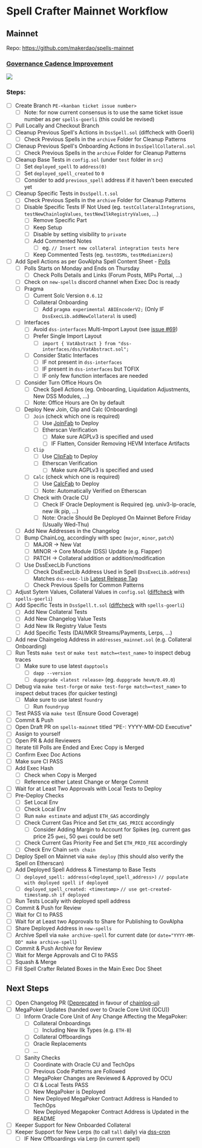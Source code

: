 # Spell Crafter Mainnet Workflow

## Mainnet

Repo: https://github.com/makerdao/spells-mainnet

### [Governance Cadence Improvement](https://forum.makerdao.com/t/governance-cadence-improvement/14972)

![](https://ipfs.io/ipfs/QmUqCvy7c8Qmzn7yZ6D3353wTqCZ3VDAwQKYB37pJ2BjXb)

### Steps:
* [ ] Create Branch `PE-<kanban ticket issue number>`
  * [ ] Note: for now current consensus is to use the same ticket issue number as per `spells-goerli` (this could be revised)
* [ ] Pull Locally and Checkout Branch
* [ ] Cleanup Previous Spell's Actions in `DssSpell.sol` (diffcheck with Goerli)
  * [ ] Check Previous Spells in the `archive` Folder for Cleanup Patterns
* [ ] Clenaup Previous Spell's Onboarding Actions in `DssSpellCollateral.sol`
  * [ ] Check Previous Spells in the `archive` Folder for Cleanup Patterns
* [ ] Cleanup Base Tests in `config.sol` (under `test` folder in `src`)
  * [ ] Set `deployed_spell` to `address(0)`
  * [ ] Set `deployed_spell_created` to `0`
  * [ ] Consider to add `previous_spell` address if it haven't been executed yet
* [ ] Cleanup Specific Tests in `DssSpell.t.sol`
  * [ ] Check Previous Spells in the `archive` Folder for Cleanup Patterns
  * [ ] Disable Specific Tests IF Not Used (eg. `testCollateralIntegrations`, `testNewChainlogValues`, `testNewIlkRegistryValues`, ...)
    * [ ] Remove Specific Part
    * [ ] Keep Setup
    * [ ] Disable by setting visibility to `private`
    * [ ] Add Commented Notes
      * [ ] eg. `// Insert new collateral integration tests here`
    * [ ] Keep Commented Tests (eg. `testOSMs`, `testMedianizers`)
* [ ] Add Spell Actions as per GovAlpha Spell Content Sheet - [Polls](https://vote.makerdao.com/polling?network=mainnet)
  * [ ] Polls Starts on Monday and Ends on Thursday
    * [ ] Check Polls Details and Links (Forum Posts, MIPs Portal, ...)
  * [ ] Check on `new-spells` discord channel when Exec Doc is ready
  * [ ] Pragma
    * [ ] Current Solc Version `0.6.12`
    * [ ] Collateral Onboarding
      * [ ] Add `pragma experimental ABIEncoderV2;` (Only IF `DssExecLib.addNewCollateral` is used)
  * [ ] Interfaces
    * [ ] Avoid `dss-interfaces` Multi-Import Layout (see [issue #69](https://github.com/makerdao/dss-interfaces/issues/69))
    * [ ] Prefer Single Import Layout
      * [ ] `import { VatAbstract } from "dss-interfaces/dss/VatAbstract.sol";`
    * [ ] Consider Static Interfaces
      * [ ] IF not present in `dss-interfaces`
      * [ ] IF present in `dss-interfaces` but TOFIX
      * [ ] IF only few function interfaces are needed
  * [ ] Consider Turn Office Hours On
    * [ ] Check Spell Actions (eg. Onboarding, Liquidation Adjustments, New DSS Modules, ...)
    * [ ] Note: Office Hours are On by default
  * [ ] Deploy New Join, Clip and Calc (Onboarding)
    * [ ] `Join` (check which one is required)
      * [ ] Use [JoinFab](https://github.com/brianmcmichael/JoinFab) to Deploy
      * [ ] Etherscan Verification
        * [ ] Make sure AGPLv3 is specified and used
        * [ ] IF Flatten, Consider Removing HEVM Interface Artifacts
    * [ ] `Clip`
      * [ ] Use [ClipFab](https://github.com/makerdao/dss-deploy) to Deploy
      * [ ] Etherscan Verification
        * [ ] Make sure AGPLv3 is specified and used
    * [ ] `Calc` (check which one is required)
      * [ ] Use [CalcFab](https://github.com/makerdao/dss-deploy) to Deploy
      * [ ] Note: Automatically Verified on Etherscan
    * [ ] Check with Oracle CU
      * [ ] Check IF Oracle Deployment is Required (eg. univ3-lp-oracle, new ilk pip, ...)
      * [ ] Note: Oracle Should Be Deployed On Mainnet Before Friday (Usually Wed-Thu)
  * [ ] Add New Addresses in the Changelog
  * [ ] Bump ChainLog, accordingly with spec (`major`, `minor`, `patch`)
    * [ ] MAJOR -> New Vat
    * [ ] MINOR -> Core Module (DSS) Update (e.g. Flapper)
    * [ ] PATCH -> Collateral addition or addition/modification
  * [ ] Use DssExecLib Functions
    * [ ] Check DssExecLib Address Used in Spell (`DssExecLib.address`) Matches `dss-exec-lib` [Latest Release Tag](https://github.com/makerdao/dss-exec-lib/releases/latest)
    * [ ] Check Previous Spells for Common Patterns
* [ ] Adjust Sytem Values, Collateral Values in `config.sol` ([diffcheck](https://www.diffchecker.com/) with `spells-goerli`)
* [ ] Add Specific Tests in `DssSpell.t.sol` ([diffcheck](https://www.diffchecker.com/) with `spells-goerli`)
  * [ ] Add New Collateral Tests
  * [ ] Add New Changelog Value Tests
  * [ ] Add New Ilk Registry Value Tests
  * [ ] Add Specific Tests (DAI/MKR Streams/Payments, Lerps, ...)
* [ ] Add new Chaingelog Address in `addresses_mainnet.sol` (e.g. Collateral Onboarding)
* [ ] Run Tests `make test` or `make test match=<test_name>` to inspect debug traces
  * [ ] Make sure to use latest `dapptools`
    * [ ] `dapp --version`
    * [ ] `duppgrade <latest release>` (eg. `duppgrade hevm/0.49.0`)
* [ ] Debug via `make test-forge` or `make test-forge match=<test_name>` to inspect debut traces (for quicker testing)
  * [ ] Make sure to use latest `foundry`
    * [ ] Run `foundryup`
* [ ] Test PASS via `make test` (Ensure Good Coverage)
* [ ] Commit & Push
* [ ] Open Draft PR on `spells-mainnet` titled "PE-<ticket number>: YYYY-MM-DD Executive"
* [ ] Assign to yourself
* [ ] Open PR & Add Reviewers
* [ ] Iterate till Polls are Ended and Exec Copy is Merged
* [ ] Confirm Exec Doc Actions
* [ ] Make sure CI PASS
* [ ] Add Exec Hash
  * [ ] Check when Copy is Merged
  * [ ] Reference either Latest Change or Merge Commit
* [ ] Wait for at Least Two Approvals with Local Tests to Deploy
* [ ] Pre-Deploy Checks
  * [ ] Set Local Env
  * [ ] Check Local Env
  * [ ] Run `make estimate` and adjust `ETH_GAS` accordingly
  * [ ] Check Current Gas Price and Set `ETH_GAS_PRICE` accordingly
    * [ ] Consider Adding Margin to Account for Spikes (eg. current gas price 25 `gwei`, 50 `gwei` could be set)
  * [ ] Check Current Gas Priority Fee and Set `ETH_PRIO_FEE` accordingly
  * [ ] Check Env Chain `seth chain`
* [ ] Deploy Spell on Mainnet via `make deploy` (this should also verify the Spell on Etherscan)
* [ ] Add Deployed Spell Address & Timestamp to Base Tests
  * [ ] `deployed_spell: address(<deployed_spell_address>)`
    `// populate with deployed spell if deployed`
  * [ ] `deployed_spell_created: <timestamp>`
    `// use get-created-timestamp.sh if deployed`
* [ ] Run Tests Locally with deployed spell address
* [ ] Commit & Push for Review
* [ ] Wait for CI to PASS
* [ ] Wait for at Least two Approvals to Share for Publishing to GovAlpha
* [ ] Share Deployed Address in `new-spells`
* [ ] Archive Spell via `make archive-spell` for current date (or `date="YYYY-MM-DD" make archive-spell`)
* [ ] Commit & Push Archive for Review
* [ ] Wait for Merge Approvals and CI to PASS
* [ ] Squash & Merge
* [ ] Fill Spell Crafter Related Boxes in the Main Exec Doc Sheet

## Next Steps
* [ ] Open Changelog PR ([Deprecated](https://changelog.makerdao.com/) in favour of [chainlog-ui](https://github.com/makerdao/chainlog-ui))
* [ ] MegaPoker Updates (handed over to Oracle Core Unit (OCU))
  * [ ] Inform Oracle Core Unit of Any Change Affecting the MegaPoker:
    * [ ] Collateral Onboardings
      * [ ] Including New Ilk Types (e.g. `ETH-B`)
    * [ ] Collateral Offboardings
    * [ ] Oracle Replacements
    * [ ] ...
  * [ ] Sanity Checks
    * [ ] Coordinate with Oracle CU and TechOps
    * [ ] Previous Code Patterns are Followed
    * [ ] MegaPoker Changes are Reviewed & Approved by OCU
    * [ ] CI & Local Tests PASS
    * [ ] New MegaPoker is Deployed
    * [ ] New Deployed MegaPoker Contract Address is Handed to TechOps
    * [ ] New Deployed Megapoker Contract Address is Updated in the README
* [ ] Keeper Support for New Onboarded Collateral
* [ ] Keeper Support for New Lerps (to call `tall` daily) via [dss-cron](https://github.com/makerdao/dss-cron)
  * [ ] IF New Offboardings via Lerp (in current spell)
